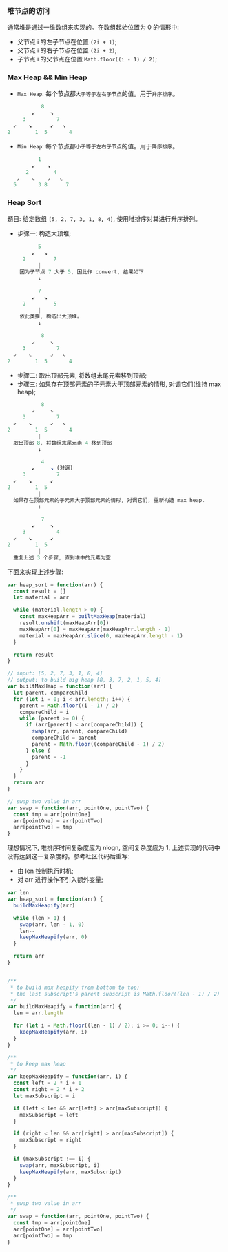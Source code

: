 ### 堆节点的访问

通常堆是通过一维数组来实现的。在数组起始位置为 0 的情形中:

* 父节点 i 的左子节点在位置 `(2i + 1)`;
* 父节点 i 的右子节点在位置 `(2i + 2)`;
* 子节点 i 的父节点在位置 `Math.floor((i - 1) / 2)`;

### Max Heap && Min Heap

* `Max Heap`: 每个节点都`大于等于左右子节点`的值。用于`升序排序`。

```js
           8
        ↙     ↘
     3          7
  ↙    ↘      ↙   ↘
2        1  5       4
```

* `Min Heap`: 每个节点都`小于等于左右子节点`的值。用于`降序排序`。

```js
          1
        ↙    ↘
      2        4
   ↙    ↘    ↙   ↘
  5       3 8      7
```

### Heap Sort

题目: 给定数组 `[5, 2, 7, 3, 1, 8, 4]`, 使用堆排序对其进行升序排列。

* 步骤一: 构造大顶堆;

```js
          5
        ↙   ↘
     2         7
          |
    因为子节点 7 大于 5, 因此作 convert, 结果如下
          ↓

          7
        ↙   ↘
     2         5
          |
    依此类推, 构造出大顶堆。
          ↓

           8
        ↙     ↘
     3          7
  ↙    ↘      ↙   ↘
2        1  5       4
```

* 步骤二: 取出顶部元素, 将数组末尾元素移到顶部;
* 步骤三: 如果存在顶部元素的子元素大于顶部元素的情形, 对调它们(维持 max heap);

```js
           8
        ↙     ↘
     3          7
  ↙    ↘      ↙   ↘
2        1  5       4
          |
  取出顶部 8, 将数组末尾元素 4 移到顶部
          ↓

           4
        ↙     ↘ (对调)
     3          7
  ↙    ↘      ↙
2        1  5
          |
  如果存在顶部元素的子元素大于顶部元素的情形, 对调它们, 重新构造 max heap.
          ↓

           7
        ↙     ↘
     3          4
  ↙    ↘      ↙
2        1  5
          |
  重复上述 3 个步骤, 直到堆中的元素为空

```

下面来实现上述步骤:

```js
var heap_sort = function(arr) {
  const result = []
  let material = arr

  while (material.length > 0) {
    const maxHeapArr = builtMaxHeap(material)
    result.unshift(maxHeapArr[0])
    maxHeapArr[0] = maxHeapArr[maxHeapArr.length - 1]
    material = maxHeapArr.slice(0, maxHeapArr.length - 1)
  }

  return result
}

// input: [5, 2, 7, 3, 1, 8, 4]
// output: to build big heap [8, 3, 7, 2, 1, 5, 4]
var builtMaxHeap = function(arr) {
  let parent, compareChild
  for (let i = 0; i < arr.length; i++) {
    parent = Math.floor((i - 1) / 2)
    compareChild = i
    while (parent >= 0) {
      if (arr[parent] < arr[compareChild]) {
        swap(arr, parent, compareChild)
        compareChild = parent
        parent = Math.floor((compareChild - 1) / 2)
      } else {
        parent = -1
      }
    }
  }
  return arr
}

// swap two value in arr
var swap = function(arr, pointOne, pointTwo) {
  const tmp = arr[pointOne]
  arr[pointOne] = arr[pointTwo]
  arr[pointTwo] = tmp
}
```

理想情况下, 堆排序时间复杂度应为 nlogn, 空间复杂度应为 1, 上述实现的代码中没有达到这一复杂度的。参考社区代码后重写:
  * 由 len 控制执行时机;
  * 对 arr 进行操作不引入额外变量;

```js
var len
var heap_sort = function(arr) {
  buildMaxHeapify(arr)

  while (len > 1) {
    swap(arr, len - 1, 0)
    len--
    keepMaxHeapify(arr, 0)
  }

  return arr
}


/**
 * to build max heapify from bottom to top;
 * the last subscript's parent subscript is Math.floor((len - 1) / 2)
 */
var buildMaxHeapify = function(arr) {
  len = arr.length

  for (let i = Math.floor((len - 1) / 2); i >= 0; i--) {
    keepMaxHeapify(arr, i)
  }
}

/**
 * to keep max heap
 */
var keepMaxHeapify = function(arr, i) {
  const left = 2 * i + 1
  const right = 2 * i + 2
  let maxSubscript = i

  if (left < len && arr[left] > arr[maxSubscript]) {
    maxSubscript = left
  }

  if (right < len && arr[right] > arr[maxSubscript]) {
    maxSubscript = right
  }

  if (maxSubscript !== i) {
    swap(arr, maxSubscript, i)
    keepMaxHeapify(arr, maxSubscript)
  }
}

/**
 * swap two value in arr
 */
var swap = function(arr, pointOne, pointTwo) {
  const tmp = arr[pointOne]
  arr[pointOne] = arr[pointTwo]
  arr[pointTwo] = tmp
}
```
